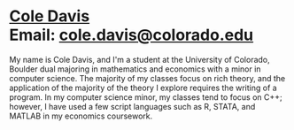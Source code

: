 # [Cole Davis](www.linkedin.com/in/cole-davis-econ-math) <br/> Email: cole.davis@colorado.edu
My name is Cole Davis, and I'm a student at the University of Colorado, Boulder dual majoring in mathematics and economics with a minor in computer science.
The majority of my classes focus on rich theory, and the application of the majority of the theory I explore requires the writing of a program. In my computer
science minor, my classes tend to focus on C++; however, I have used a few script languages such as R, STATA, and MATLAB in my economics coursework. 
